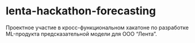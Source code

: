 # lenta-hackathon-forecasting
Проектное участие в кросс-функциональном хакатоне по разработке ML-продукта предсказательной модели для ООО “Лента”. 
